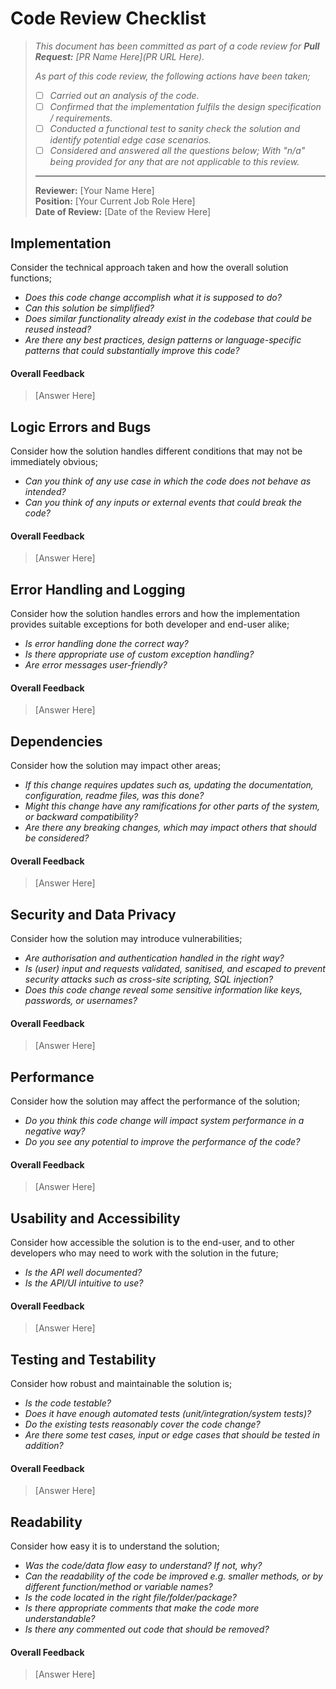# Code Review Checklist

> _This document has been committed as part of a code review for **Pull Request:** [PR Name Here](PR URL Here)._
>  
>  _As part of this code review, the following actions have been taken;_
> - [ ] _Carried out an analysis of the code._
> - [ ] _Confirmed that the implementation fulfils the design specification / requirements._
> - [ ] _Conducted a functional test to sanity check the solution and identify potential edge case scenarios._
> - [ ] _Considered and answered all the questions below; With "n/a" being provided for any that are not applicable to this review._
> 
> ---
> 
> **Reviewer:** [Your Name Here] \
> **Position:** [Your Current Job Role Here] \
> **Date of Review:** [Date of the Review Here]



## Implementation
Consider the technical approach taken and how the overall solution functions;
* _Does this code change accomplish what it is supposed to do?_
* _Can this solution be simplified?_
* _Does similar functionality already exist in the codebase that could be reused instead?_
* _Are there any best practices, design patterns or language-specific patterns that could substantially improve this code?_

#### Overall Feedback
> [Answer Here]



## Logic Errors and Bugs
Consider how the solution handles different conditions that may not be immediately obvious;
* _Can you think of any use case in which the code does not behave as intended?_
* _Can you think of any inputs or external events that could break the code?_

#### Overall Feedback
> [Answer Here]



## Error Handling and Logging
Consider how the solution handles errors and how the implementation provides suitable exceptions for both developer and end-user alike;
* _Is error handling done the correct way?_
* _Is there appropriate use of custom exception handling?_
* _Are error messages user-friendly?_

#### Overall Feedback
> [Answer Here]



## Dependencies
Consider how the solution may impact other areas;
* _If this change requires updates such as, updating the documentation, configuration, readme files, was this done?_
* _Might this change have any ramifications for other parts of the system, or backward compatibility?_
* _Are there any breaking changes, which may impact others that should be considered?_

#### Overall Feedback
> [Answer Here]



## Security and Data Privacy
Consider how the solution may introduce vulnerabilities;
* _Are authorisation and authentication handled in the right way?_
* _Is (user) input and requests validated, sanitised, and escaped to prevent security attacks such as cross-site scripting, SQL injection?_
* _Does this code change reveal some sensitive information like keys, passwords, or usernames?_

#### Overall Feedback
> [Answer Here]



## Performance
Consider how the solution may affect the performance of the solution;
* _Do you think this code change will impact system performance in a negative way?_
* _Do you see any potential to improve the performance of the code?_

#### Overall Feedback
> [Answer Here]



## Usability and Accessibility
Consider how accessible the solution is to the end-user, and to other developers who may need to work with the solution in the future;
* _Is the API well documented?_
* _Is the API/UI intuitive to use?_

#### Overall Feedback
> [Answer Here]



## Testing and Testability
Consider how robust and maintainable the solution is;
* _Is the code testable?_
* _Does it have enough automated tests (unit/integration/system tests)?_
* _Do the existing tests reasonably cover the code change?_
* _Are there some test cases, input or edge cases that should be tested in addition?_

#### Overall Feedback
> [Answer Here]



## Readability
Consider how easy it is to understand the solution;
* _Was the code/data flow easy to understand? If not, why?_
* _Can the readability of the code be improved e.g. smaller methods, or by different function/method or variable names?_
* _Is the code located in the right file/folder/package?_
* _Is there appropriate comments that make the code more understandable?_
* _Is there any commented out code that should be removed?_

#### Overall Feedback
> [Answer Here]
